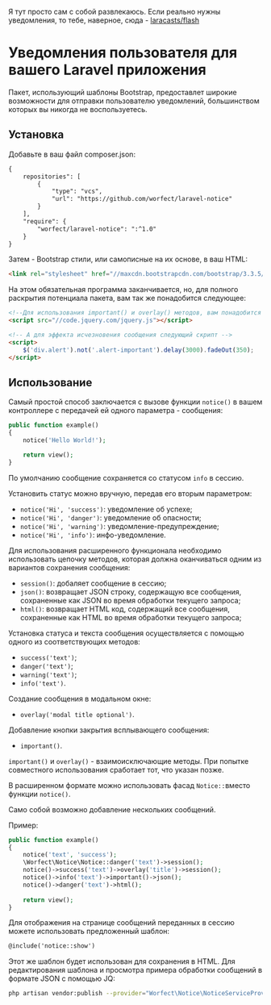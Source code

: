 Я тут просто сам с собой развлекаюсь. Если реально нужны уведомления, то тебе, наверное, сюда -  [laracasts/flash](https://github.com/laracasts/flash)

# Уведомления пользователя для вашего Laravel приложения

Пакет, использующий шаблоны Bootstrap, предоставлет широкие возможности для отправки пользователю уведомлений, большинством которых вы никогда не воспользуетесь.

## Установка

Добавьте в ваш файл composer.json:
```html
{
    repositories": [
        {
            "type": "vcs",
            "url": "https://github.com/worfect/laravel-notice"
        }
    ],
    "require": {
        "worfect/laravel-notice": ":^1.0"
    }
}
```
Затем - Bootstrap стили, или самописные на их основе, в ваш HTML:
```html
<link rel="stylesheet" href="//maxcdn.bootstrapcdn.com/bootstrap/3.3.5/css/bootstrap.min.css">
```

На этом обязательная программа заканчивается, но, для полного раскрытия потенциала пакета, вам так же понадобится следующее:
```html
<!--Для использования important() и overlay() методов, вам понадобится jQuery -->
<script src="//code.jquery.com/jquery.js"></script>

<!-- А для эффекта исчезновения сообщения следующий скрипт -->
<script>
    $('div.alert').not('.alert-important').delay(3000).fadeOut(350);
</script>
```

## Использование

Самый простой способ заключается с вызове функции  `notice()`  в вашем контроллере с передачей ей одного параметра - сообщения:
```php
public function example()
{
    notice('Hello World!');

    return view();
}
```
По умолчанию сообщение сохраняется со статусом `info` в сессию.

Установить статус можно вручную, передав его вторым параметром:
- `notice('Hi', 'success')`: уведомление об успехе;
- `notice('Hi', 'danger')`: уведомление об опасности;
- `notice('Hi', 'warning')`: уведомление-предупреждение;
- `notice('Hi', 'info')`: инфо-уведомление.
  
Для использования расширенного функционала необходимо использовать цепочку методов, которая должна оканчиваться одним из вариантов сохранения сообщения:
- `session()`: добаляет сообщение в сессию;
- `json()`: возвращает JSON строку, содержащую все сообщения, сохраненные как JSON во время обработки текущего запроса; 
- `html()`: возвращает HTML код, содержащий все сообщения, сохраненные как HTML во время обработки текущего запроса;
 
Установка статуса и текста сообщения осуществляется с помощью одного из соответствующих методов:
- `success('text')`;
- `danger('text')`; 
- `warning('text')`;
- `info('text')`.

Создание сообщения в модальном окне:
- `overlay('modal title optional')`.

Добавление кнопки закрытия всплывающего сообщения:
- `important()`.

`important()` и `overlay()` - взаимоисключающие методы. При попытке совместного использования сработает тот, что указан позже.

В расширенном формате можно использовать фасад `Notice::`вместо функции `notice()`.

Само собой возможно добавление нескольких сообщений. 

Пример:
```php
public function example()
{
    notice('text', 'success');
    \Worfect\Notice\Notice::danger('text')->session();
    notice()->success('text')->overlay('title')->session();
    notice()->info('text')->important()->json();
    notice()->danger('text')->html();
    
    return view();
}
```

Для отображения на странице сообщений переданных в сессию можете использовать предложенный шаблон:
```html
@include('notice::show')
```
Этот же шаблон будет использован для сохранения в HTML.
Для редактирования шаблона и просмотра примера обработки сообщений в формате JSON с помощью JQ:
```bash
php artisan vendor:publish --provider="Worfect\Notice\NoticeServiceProvider"
```
